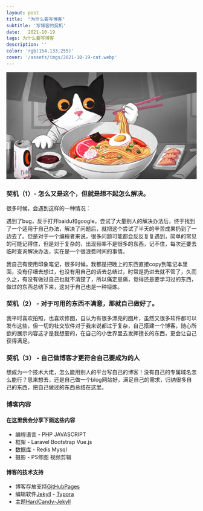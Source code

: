 ```yaml
---
layout: post
title:  "为什么要写博客"
subtitle: '写博客的契机'
date:   2021-10-19
tags: 为什么要写博客
description: ''
color: 'rgb(154,133,255)'
cover: '/assets/imgs/2021-10-19-cat.webp'
---
```


![cat](/assets/imgs/2021-10-19-cat.webp)

### 契机（1）- 怎么又是这个，但就是想不起怎么解决。

很多时候，会遇到这样的一种情况：

遇到了bug，反手打开baidu和google，尝试了大量别人的解决办法后，终于找到了一个适用于自己办法，解决了问题后，就把这个尝试了半天的辛苦成果扔到了一边去了。但是对于一个编程者来说，很多问题可能都会反反复复遇到，简单的常见的可能记得住，但是对于复杂的，出现频率不是很多的东西，记不住，每次还要去临时查询解决办法，实在是一个很浪费时间的事情。

我自己有使用印象笔记，很多时候，我都是把晚上的东西直接copy到笔记本里面，没有仔细去想过，也没有用自己的话去总结过，时常是扔进去就不管了，久而久之，有没有做过自己也就不清楚了，所以痛定思痛，觉得还是要学习过的东西，做过的东西总结下来，这对于自己也是一种锻炼。

### 契机（2） - 对于可用的东西不满意，那就自己做好了。

我平时喜欢拍照，也喜欢修图，自认为有很多漂亮的图片，虽然又很多软件都可以发布这些，但一切的社交软件对于我来说都过于复杂，自己搭建一个博客，随心所欲的展示内容这才是我想要的，在自己的小世界里去发挥擅长的东西，更会让自己获得满足。

### 契机（3） - 自己做博客才更符合自己要成为的人

想成为一个技术大佬，怎么能用别人的平台写自己的博客！没有自己的专属域名怎么能行？思来想去，还是自己做一个blog网站好，满足自己的需求，归纳很多自己的东西，把自己做过的东西总结在这里。

### 博客内容

#### 在这里我会分享下面这些内容

- 编程语言 - PHP JAVASCRIPT  
- 框架 - Laravel Bootstrap Vue.js
- 数据库 - Redis Mysql
- 摄影 - PS修图 视频剪辑

#### 博客的技术支持

- 博客存放支持[GitHubPages]
- 编辑软件[Jekyll] - [Typora]
- 主题[HardCandy-Jekyll]

[GitHubPages]: https://docs.github.com/en/pages/getting-started-with-github-pages/about-github-pages
[Jekyll]: https://www.jekyll.com.cn/docs/
[Typora]: https://typora.io/
[HardCandy-Jekyll]: https://github.com/kyoapps-kyo/HardCandy-Jekyll

